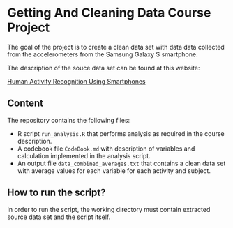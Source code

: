 # Getting And Cleaning Data Course Project

The goal of the project is to create a clean data set with data data collected from the accelerometers from the Samsung Galaxy S smartphone.

The description of the souce data set can be found at this website: 

[Human Activity Recognition Using Smartphones](http://archive.ics.uci.edu/ml/datasets/Human+Activity+Recognition+Using+Smartphones/)

## Content

The repository contains the following files:
* R script `run_analysis.R` that performs analysis as required in the course description.
* A codebook file `CodeBook.md` with description of variables and calculation implemented in the analysis script.
* An output file `data_combined_averages.txt` that contains a clean data set with average values for each variable for each activity and subject.

## How to run the script?

In order to run the script, the working directory must contain extracted source data set and the script itself.
